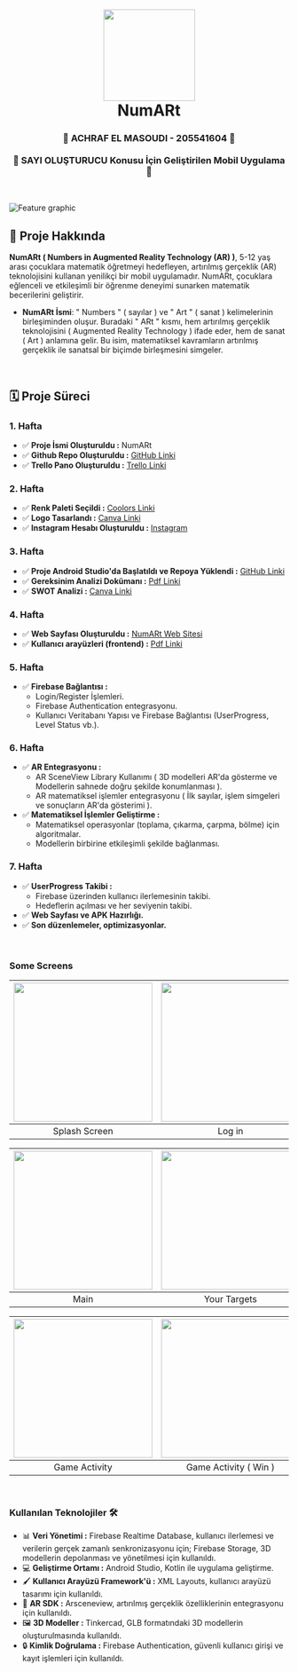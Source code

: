 <div align="center">
      <h1> 
            <img src="https://github.com/user-attachments/assets/347c3f22-a438-4e07-8472-11b08ca334e4" width="165px">
            <br/>
            NumARt
            <br/> 
      </h1>
</div>

<div align="center">
      <h3> 
            🌟 ACHRAF EL MASOUDI - 205541604 🌟
          <br/><br/>
            🔢 SAYI OLUŞTURUCU Konusu İçin Geliştirilen Mobil Uygulama 🔢
            <br/> 
      </h3>
</div>

   <br/> 

![Feature graphic](https://github.com/user-attachments/assets/49d448bd-b97a-40f0-8f92-23177ca970d2)
   <br/> 


## 📌 **Proje Hakkında** 
**NumARt ( Numbers in Augmented Reality Technology (AR) )**, 5-12 yaş arası çocuklara matematik öğretmeyi hedefleyen, artırılmış gerçeklik (AR) teknolojisini kullanan yenilikçi bir mobil uygulamadır. NumARt, çocuklara eğlenceli ve etkileşimli bir öğrenme deneyimi sunarken matematik becerilerini geliştirir.

- **NumARt İsmi**: " Numbers " ( sayılar ) ve " Art " ( sanat ) kelimelerinin birleşiminden oluşur. Buradaki " ARt " kısmı, hem artırılmış gerçeklik teknolojisini ( Augmented Reality Technology ) ifade eder, hem de sanat ( Art ) anlamına gelir. Bu isim, matematiksel kavramların artırılmış gerçeklik ile sanatsal bir biçimde birleşmesini simgeler.
<br/> 

## 🗓 **Proje Süreci**  
### 1. **Hafta** 
- ✅ **Proje İsmi Oluşturuldu :** NumARt
- ✅ **Github Repo Oluşturuldu :** [GitHub Linki](https://github.com/achelmasoudi/NumARt)
- ✅ **Trello Pano Oluşturuldu :** [Trello Linki](https://trello.com/b/FH85iuon/numart)

### 2. **Hafta** 
- ✅ **Renk Paleti Seçildi :** [Coolors Linki](https://coolors.co/palette/37a000-f0f3f8-000000-ffffff)
- ✅ **Logo Tasarlandı :** [Canva Linki](https://www.canva.com/design/DAGX7ioqYME/qOzGXVfrwX77Gl51pkdDuw/edit?ui=eyJEIjp7IlAiOnsiQiI6ZmFsc2V9fX0)
- ✅ **Instagram Hesabı Oluşturuldu :** [Instagram](https://www.instagram.com/num_ar_t)

### 3. **Hafta**  
- ✅ **Proje Android Studio'da Başlatıldı ve Repoya Yüklendi :** [GitHub Linki](https://github.com/achelmasoudi/NumARt)
- ✅ **Gereksinim Analizi Dokümanı :** [Pdf Linki](https://github.com/user-attachments/files/18051849/Gereksinim.Analizi.pdf)
- ✅ **SWOT Analizi :** [Canva Linki](https://www.canva.com/design/DAGYC6DlrKk/2jDLi3K1YkIMi8Gjh6Ngwg/edit?utm_content=DAGYC6DlrKk&utm_campaign=designshare&utm_medium=link2&utm_source=sharebutton)  

### 4. **Hafta**
- ✅ **Web Sayfası Oluşturuldu :** [NumARt Web Sitesi]()
- ✅ **Kullanıcı arayüzleri (frontend) :** [Pdf Linki]()
     
### 5. **Hafta**  
- ✅ **Firebase Bağlantısı :**  
  - Login/Register İşlemleri.
  - Firebase Authentication entegrasyonu.
  - Kullanıcı Veritabanı Yapısı ve Firebase Bağlantısı (UserProgress, Level Status vb.).

### 6. **Hafta**
- ✅ **AR Entegrasyonu :**  
  - AR SceneView Library Kullanımı ( 3D modelleri AR'da gösterme ve Modellerin sahnede doğru şekilde konumlanması ).
  - AR matematiksel işlemler entegrasyonu ( İlk sayılar, işlem simgeleri ve sonuçların AR'da gösterimi ).
- ✅ **Matematiksel İşlemler Geliştirme :**  
  - Matematiksel operasyonlar (toplama, çıkarma, çarpma, bölme) için algoritmalar.
  - Modellerin birbirine etkileşimli şekilde bağlanması.

### 7. **Hafta**  
- ✅ **UserProgress Takibi :**
  - Firebase üzerinden kullanıcı ilerlemesinin takibi.
  - Hedeflerin açılması ve her seviyenin takibi.
- ✅ **Web Sayfası ve APK Hazırlığı.**
- ✅ **Son düzenlemeler, optimizasyonlar.**

<br/> 

### Some Screens

| <img src="https://github.com/user-attachments/assets/8ed7c1dc-2d02-4fd6-bb35-a56f12506a37" width="250"/>| <img src="https://github.com/user-attachments/assets/d8e56953-0483-4d6e-992d-2d95578b8dd0" width="250"/> | <img src="https://github.com/user-attachments/assets/e46b235c-40d8-45ec-93f9-0ffa58bdbd7c" width="250"/> | <img src="https://github.com/user-attachments/assets/27e0959f-49a1-47e2-8fd7-a2c132cc4fde" width="250"/> |
| :-------------: | :-------------:  | :-------------:  | :-------------:  |
|     Splash Screen     |     Log in     |     Sign up      |     Forgot Password     |

| <img src="https://github.com/user-attachments/assets/671e4d8b-f652-4cd0-ae45-7d9a7cf170f0" width="250"/>| <img src="https://github.com/user-attachments/assets/b585af7b-8354-4a2e-8a03-dffa8d37531c" width="250"/> | <img src="https://github.com/user-attachments/assets/f6fded46-949e-4df5-8160-f633f4218ebf" width="250"/> | <img src="https://github.com/user-attachments/assets/cfac257d-ea00-4c60-8c5b-8a8601e0a060" width="250"/> |
| :-------------: | :-------------:  | :-------------:  | :-------------:  |
|     Main     |     Your Targets     |     Profile     |     App Language     |

| <img src="https://github.com/user-attachments/assets/96db4210-e0aa-4791-8f96-dfb1f7619782" width="250"/>| <img src="https://github.com/user-attachments/assets/a977d3d8-3431-49ec-9797-96ebaee998e7" width="250"/> | <img src="https://github.com/user-attachments/assets/29c016e2-ba9b-4e7f-8408-9bc4063607ad" width="250"/> |
| :-------------: | :-------------:  | :-------------:  |
|     Game Activity     |     Game Activity ( Win )     |     Game Activity ( Lose )     |

<br/> 

### Kullanılan Teknolojiler 🛠️
- 📊 **Veri Yönetimi :** Firebase Realtime Database, kullanıcı ilerlemesi ve verilerin gerçek zamanlı senkronizasyonu için; Firebase Storage, 3D modellerin depolanması ve yönetilmesi için kullanıldı.
- 💻 **Geliştirme Ortamı :** Android Studio, Kotlin ile uygulama geliştirme.
- 🖌️ **Kullanıcı Arayüzü Framework'ü :** XML Layouts, kullanıcı arayüzü tasarımı için kullanıldı.
- 🧠 **AR SDK :** Arsceneview, artırılmış gerçeklik özelliklerinin entegrasyonu için kullanıldı.
- 🖼️ **3D Modeller :** Tinkercad, GLB formatındaki 3D modellerin oluşturulmasında kullanıldı.
- 🔒 **Kimlik Doğrulama :** Firebase Authentication, güvenli kullanıcı girişi ve kayıt işlemleri için kullanıldı.

